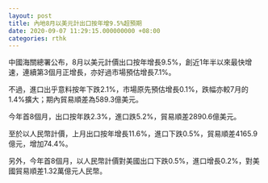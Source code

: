 ```yaml
---
layout: post
title: 內地8月以美元計出口按年增9.5%超預期
date: 2020-09-07 11:29:15.000000000 +08:00
categories: rthk
---
```


中國海關總署公布，8月以美元計價出口按年增長9.5%，創近1年半以來最快增速，連續第3個月正增長，亦好過市場預估增長7.1%。

不過，進口出乎意料按年下跌2.1%，市場原先預估增長0.1%，跌幅亦較7月的1.4%擴大；期內貿易順差為589.3億美元。

今年首8個月，出口按年跌2.3%，進口跌5.2%，貿易順差2890.6億美元。

至於以人民幣計價，上月出口按年增長11.6%，進口下跌0.5%，貿易順差4165.9億元，增加74.4%。

另外，今年首8個月，以人民幣計價對美國出口下跌0.5%，進口增長0.2%，對美國貿易順差1.32萬億元人民幣。
